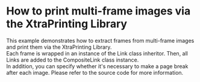 # How to print multi-frame images via the XtraPrinting Library


<p>This example demonstrates how to extract frames from multi-frame images and print them via the XtraPrinting Library.<br />
Each frame is wrapped in an instance of the Link class inheritor. Then, all Links are added to the CompositeLink class instance.<br />
In addition, you can specify whether it's necessary to make a page break after each image. Please refer to the source code for more information.</p>

<br/>


